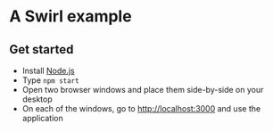 # A Swirl example

## Get started

* Install [Node.js](https://nodejs.org/download/)
* Type `npm start`
* Open two browser windows and place them side-by-side on your desktop
* On each of the windows, go to <http://localhost:3000> and use the application